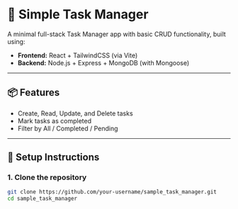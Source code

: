 # 📝 Simple Task Manager

A minimal full-stack Task Manager app with basic CRUD functionality, built using:

- **Frontend:** React + TailwindCSS (via Vite)
- **Backend:** Node.js + Express + MongoDB (with Mongoose)

---

## 📦 Features

- Create, Read, Update, and Delete tasks
- Mark tasks as completed
- Filter by All / Completed / Pending

---

## 🔧 Setup Instructions

### 1. Clone the repository
```bash
git clone https://github.com/your-username/sample_task_manager.git
cd sample_task_manager
